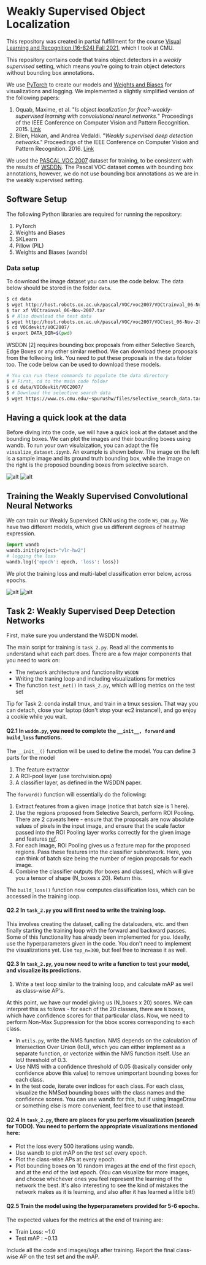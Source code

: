 # Weakly Supervised Object Localization

This repository was created in partial fulfillment for the course [Visual Learning and Recognition (16-824) Fall 2021](https://visual-learning.cs.cmu.edu/), which I took at CMU. 

This repository contains code that trains object detectors in a *weakly supervised* setting, which means you're going to train object detectors without bounding box annotations.

We use [PyTorch](pytorch.org) to create our models and [Weights and Biases](https://wandb.ai/site) for visualizations and logging. We implemented a slightly simplified version of the following papers:

1. Oquab, Maxime, et al. "*Is object localization for free?-weakly-supervised learning with convolutional neural networks.*" Proceedings of the IEEE Conference on Computer Vision and Pattern Recognition. 2015. [Link](https://www.di.ens.fr/~josef/publications/Oquab15.pdf)
2. Bilen, Hakan, and Andrea Vedaldi. "*Weakly supervised deep detection networks*." Proceedings of the IEEE Conference on Computer Vision and Pattern Recognition. 2016. [Link](https://www.robots.ox.ac.uk/~vgg/publications/2016/Bilen16/bilen16.pdf)

We used the [PASCAL VOC 2007](http://host.robots.ox.ac.uk/pascal/VOC/voc2007/index.html) dataset for training, to be consistent with the results of [WSDDN](https://www.robots.ox.ac.uk/~vgg/publications/2016/Bilen16/bilen16.pdf). The Pascal VOC dataset comes with bounding box annotations, however, we do not use bounding box annotations as we are in the weakly supervised setting. 


## Software Setup

The following Python libraries are required for running the repository:

1. PyTorch
2. Weights and Biases
3. SKLearn
4. Pillow (PIL)
5. Weights and Biases (wandb)


### Data setup
To download the image dataset you can use the code below. The data below should be stored in the folder `data`.
```bash
$ cd data
$ wget http://host.robots.ox.ac.uk/pascal/VOC/voc2007/VOCtrainval_06-Nov-2007.tar
$ tar xf VOCtrainval_06-Nov-2007.tar
$ # Also download the test data
$ wget http://host.robots.ox.ac.uk/pascal/VOC/voc2007/VOCtest_06-Nov-2007.tar && tar xf VOCtest_06-Nov-2007.tar
$ cd VOCdevkit/VOC2007/
$ export DATA_DIR=$(pwd)
```
WSDDN [2] requires bounding box proposals from either Selective Search, Edge Boxes or any other similar method. We can download these proposals from the follwoing link. You need to put these proposals in the `data` folder too. The code below can be used to download these models.
	
```bash
# You can run these commands to populate the data directory
$ # First, cd to the main code folder
$ cd data/VOCdevkit/VOC2007/
$ # Download the selective search data
$ wget https://www.cs.cmu.edu/~spurushw/files/selective_search_data.tar && tar xf selective_search_data.tar
```


## Having a quick look at the data
Before diving into the code, we will have a quick look at the dataset and the bounding boxes. We can plot the images and their bounding boxes using wandb. To run your own visulaization, you can adapt the file `visualize_dataset.ipynb`. An example is shown below. The image on the left is a sample image and its ground truth bounding box, while the image on the right is the proposed bounding boxes from selective search. 

![alt](pics/train.png) ![alt](pics/train_bbox.png)




## Training the Weakly Supervised Convolutional Neural Networks
We can train our Weakly Supervised CNN using the code `WS_CNN.py`. We have two different models, which give us different degrees of heatmap expression.

```python
import wandb
wandb.init(project="vlr-hw2")
# logging the loss
wandb.log({'epoch': epoch, 'loss': loss})
```

We plot the training loss and multi-label classification error below, across epochs.

![alt](pics/train_loss.png) ![alt](pics/train_m1.png)


## Task 2: Weakly Supervised Deep Detection Networks

First, make sure you understand the WSDDN model. 

The main script for training is ``task_2.py``.  Read all the comments to understand what each part does. There are a few major components that you need to work on:

- The network architecture and functionality ``WSDDN``
- Writing the traning loop and including visualizations for metrics
- The function `test_net()` in `task_2.py`, which will log metrics on the test set

Tip for Task 2: conda install tmux, and train in a tmux session. That way you can detach, close your laptop (don't stop your ec2 instance!), and go enjoy a cookie while you wait.

#### Q2.1 In ``wsddn.py``, you need to complete the  ``__init__, forward`` and `` build_loss`` functions. 
The `__init__()` function will be used to define the model. You can define 3 parts for the model
1. The feature extractor
2. A ROI-pool layer (use torchvision.ops)
3. A classifier layer, as defined in the WSDDN paper.

The `forward()` function will essentially do the following:
1. Extract features from a given image (notice that batch size is 1 here).
2. Use the regions proposed from Selective Search, perform ROI Pooling. There are 2 caveats here - ensure that the proposals are now absolute values of pixels in the input image, and ensure that the scale factor passed into the ROI Pooling layer works correctly for the given image and features [ref](https://discuss.pytorch.org/t/spatial-scale-in-torchvision-ops-roi-pool/59270).
3. For each image, ROI Pooling gives us a feature map for the proposed regions. Pass these features into the classifier subnetwork. Here, you can think of batch size being the number of region proposals for each image.
4. Combine the classifier outputs (for boxes and classes), which will give you a tensor of shape (N_boxes x 20). Return this.

The `build_loss()` function now computes classification loss, which can be accessed in the training loop.


#### Q2.2 In ``task_2.py`` you will first need to write the training loop.
This involves creating the dataset, calling the dataloaders, etc. and then finally starting the training loop with the forward and backward passes. Some of this functionality has already been implemented for you. Ideally, use the hyperparameters given in the code. You don't need to implement the visualizations yet.
Use `top_n=300`, but feel free to increase it as well.

#### Q2.3 In ``task_2.py``, you now need to write a function to test your model, and visualize its predictions.
1. Write a test loop similar to the training loop, and calculate mAP as well as class-wise AP's.

At this point, we have our model giving us (N_boxes x 20) scores. We can interpret this as follows - for each of the 20 classes, there are `N` boxes, which have confidence scores for that particular class. Now, we need to perform Non-Max Suppression for the bbox scores corresponding to each class.
- In `utils.py`, write the NMS function. NMS depends on the calculation of Intersection Over Union (IoU), which you can either implement as a separate function, or vectorize within the NMS function itself. Use an IoU threshold of 0.3.
- Use NMS with a confidence threshold of 0.05 (basically consider only confidence above this value) to remove unimportant bounding boxes for each class.
- In the test code, iterate over indices for each class. For each class, visualize the NMSed bounding boxes with the class names and the confidence scores. You can use wandb for this, but if using ImageDraw or something else is more convenient, feel free to use that instead.


#### Q2.4 In ``task_2.py``, there are places for you perform visualization (search for TODO). You need to perform the appropriate visualizations mentioned here:
- Plot the loss every 500 iterations using wandb.
- Use wandb to plot mAP on the *test* set every epoch.
- Plot the class-wise APs at every epoch.
- Plot bounding boxes on 10 random images at the end of the first epoch, and at the end of the last epoch. (You can visualize for more images, and choose whichever ones you feel represent the learning of the network the best. It's also interesting to see the kind of mistakes the network makes as it is learning, and also after it has learned a little bit!)

#### Q2.5 Train the model using the hyperparameters provided for 5-6 epochs.
The expected values for the metrics at the end of training are:
- Train Loss: ~1.0
- Test  mAP : ~0.13

Include all the code and images/logs after training.
Report the final class-wise AP on the test set and the mAP.
